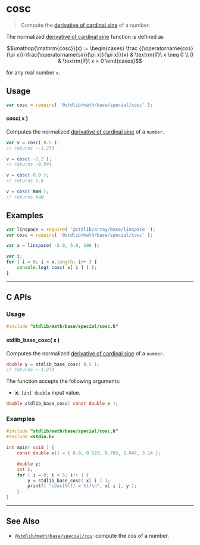 <!--

@license Apache-2.0

Copyright (c) 2024 The Stdlib Authors.

Licensed under the Apache License, Version 2.0 (the "License");
you may not use this file except in compliance with the License.
You may obtain a copy of the License at

   http://www.apache.org/licenses/LICENSE-2.0

Unless required by applicable law or agreed to in writing, software
distributed under the License is distributed on an "AS IS" BASIS,
WITHOUT WARRANTIES OR CONDITIONS OF ANY KIND, either express or implied.
See the License for the specific language governing permissions and
limitations under the License.

-->

# cosc

> Compute the [derivative of cardinal sine][cosc] of a number.

<section class="intro">

The normalized [derivative of cardinal sine][cosc] function is defined as

<!-- <equation class="equation" label="eq:cosc_function" align="center" raw="\operatorname{cosc}(x) := \begin{cases} \frac{{\operatorname{cos}(\pi x)}-\frac{\operatorname{sin}(\pi x)}{\pi x}}{x} & \textrm{if}\ x \neq 0 \\ 0 & \textrm{if}\ x = 0 \end{cases}" alt="Cosc function"> -->

```math
\mathop{\mathrm{cosc}}(x) := \begin{cases} \frac {{\operatorname{cos}(\pi x)}-\frac{\operatorname{sin}(\pi x)}{\pi x}}{x} & \textrm{if}\ x \neq 0 \\ 0 & \textrm{if}\ x = 0 \end{cases}
```

<!-- <div class="equation" align="center" data-raw-text="\operatorname{cosc}(x) := \begin{cases} \frac {{\operatorname{cos}(\pi x)}-\frac{\operatorname{sin}(\pi x)}{\pi x}}{x} &amp; \textrm{if}\ x \neq 0 \\ 0 &amp; \textrm{if}\ x = 0 \end{cases}" data-equation="eq:cosc_function">
    <img src="https://cdn.jsdelivr.net/gh/stdlib-js/stdlib@bb29798906e119fcb2af99e94b60407a270c9b32/lib/node_modules/@stdlib/math/base/special/cosc/docs/img/equation_cosc_function.svg" alt="Cosc function">
    <br>
</div> -->

<!-- </equation> -->

for any real number `x`.

</section>

<!-- /.intro -->

<section class="usage">

## Usage

```javascript
var cosc = require( '@stdlib/math/base/special/cosc' );
```

#### cosc( x )

Computes the normalized [derivative of cardinal sine][cosc] of a `number`.

```javascript
var v = cosc( 0.5 );
// returns ~-1.273

v = cosc( -1.2 );
// returns ~0.544

v = cosc( 0.0 );
// returns 1.0

v = cosc( NaN );
// returns NaN
```

</section>

<!-- /.usage -->

<section class="examples">

## Examples

<!-- eslint no-undef: "error" -->

```javascript
var linspace = require( '@stdlib/array/base/linspace' );
var cosc = require( '@stdlib/math/base/special/cosc' );

var x = linspace( -5.0, 5.0, 100 );

var i;
for ( i = 0; i < x.length; i++ ) {
    console.log( cosc( x[ i ] ) );
}
```

</section>

<!-- /.examples -->

<!-- C interface documentation. -->

* * *

<section class="c">

## C APIs

<!-- Section to include introductory text. Make sure to keep an empty line after the intro `section` element and another before the `/section` close. -->

<section class="intro">

</section>

<!-- /.intro -->

<!-- C usage documentation. -->

<section class="usage">

### Usage

```c
#include "stdlib/math/base/special/cosc.h"
```

#### stdlib_base_cosc( x )

Computes the normalized [derivative of cardinal sine][cosc] of a `number`.

```c
double y = stdlib_base_cosc( 0.5 );
// returns ~-1.273
```

The function accepts the following arguments:

-   **x**: `[in] double` input value.

```c
double stdlib_base_cosc( const double x );
```

</section>

<!-- /.usage -->

<!-- C API usage notes. Make sure to keep an empty line after the `section` element and another before the `/section` close. -->

<section class="notes">

</section>

<!-- /.notes -->

<!-- C API usage examples. -->

<section class="examples">

### Examples

```c
#include "stdlib/math/base/special/cosc.h"
#include <stdio.h>

int main( void ) {
    const double x[] = { 0.0, 0.523, 0.785, 1.047, 3.14 };

    double y;
    int i;
    for ( i = 0; i < 5; i++ ) {
        y = stdlib_base_cosc( x[ i ] );
        printf( "cosc(%lf) = %lf\n", x[ i ], y );
    }
}
```

</section>

<!-- /.examples -->

</section>

<!-- /.c -->

<!-- Section for related `stdlib` packages. Do not manually edit this section, as it is automatically populated. -->

<section class="related">

* * *

## See Also

-   <span class="package-name">[`@stdlib/math/base/special/cos`][@stdlib/math/base/special/cos]</span><span class="delimiter">: </span><span class="description">compute the cos of a number.</span>

</section>

<!-- /.related -->

<!-- Section for all links. Make sure to keep an empty line after the `section` element and another before the `/section` close. -->

<section class="links">

[cosc]: https://en.wikipedia.org/wiki/cosc_function

<!-- <related-links> -->

[@stdlib/math/base/special/cos]: https://github.com/stdlib-js/stdlib/tree/develop/lib/node_modules/%40stdlib/math/base/special/cos

<!-- </related-links> -->

</section>

<!-- /.links -->
